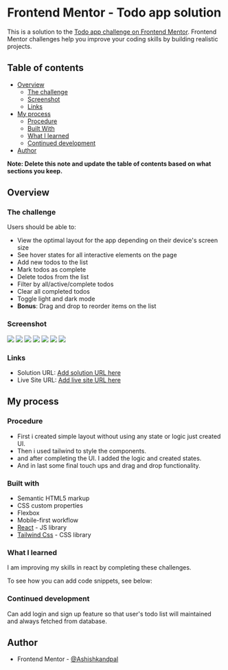 # Frontend Mentor - Todo app solution

This is a solution to the [Todo app challenge on Frontend Mentor](https://www.frontendmentor.io/challenges/todo-app-Su1_KokOW). Frontend Mentor challenges help you improve your coding skills by building realistic projects. 

## Table of contents

- [Overview](#overview)
  - [The challenge](#the-challenge)
  - [Screenshot](#screenshot)
  - [Links](#links)
- [My process](#my-process)
  - [Procedure](#procedure)
  - [Built With](#built-with)
  - [What I learned](#what-i-learned)
  - [Continued development](#continued-development)
- [Author](#author)

**Note: Delete this note and update the table of contents based on what sections you keep.**

## Overview

### The challenge

Users should be able to:

- View the optimal layout for the app depending on their device's screen size
- See hover states for all interactive elements on the page
- Add new todos to the list
- Mark todos as complete
- Delete todos from the list
- Filter by all/active/complete todos
- Clear all completed todos
- Toggle light and dark mode
- **Bonus**: Drag and drop to reorder items on the list

### Screenshot

![](./public//screenshots/completed-tab.png)
![](./public//screenshots/desktop-active.png)
![](./public//screenshots/desktop-completed.png)
![](./public//screenshots/desktop-dark.png)
![](./public//screenshots/desktop-light.png)
![](./public//screenshots/mobile-dark.png)
![](./public//screenshots/mobile-light.png)

### Links

- Solution URL: [Add solution URL here](https://your-solution-url.com)
- Live Site URL: [Add live site URL here](https://your-live-site-url.com)

## My process

### Procedure

- First i created simple layout without using any state or logic just created UI.
- Then i used tailwind to style the components.
- and after completing the UI. I added the logic and created states.
- And in last some final touch ups and drag and drop functionality.

### Built with

- Semantic HTML5 markup
- CSS custom properties
- Flexbox
- Mobile-first workflow
- [React](https://reactjs.org/) - JS library
- [Tailwind Css](https://tailwindcss.com/) - CSS library


### What I learned

I am improving my skills in react by completing these challenges.

To see how you can add code snippets, see below:

### Continued development

Can add login and sign up feature so that user's todo list will maintained and always fetched from database.

## Author

- Frontend Mentor - [@Ashishkandpal](https://www.frontendmentor.io/profile/Ashishkandpal)

